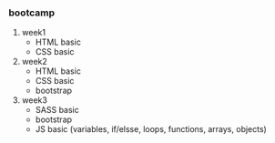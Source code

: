 ### bootcamp

1. week1
    - HTML basic
    - CSS basic
2. week2
    - HTML basic
    - CSS basic
    - bootstrap
3. week3
    - SASS basic
    - bootstrap
    - JS basic (variables, if/elsse, loops, functions, arrays, objects)
